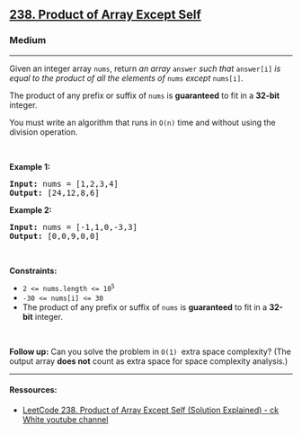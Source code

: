 <h2><a href="https://leetcode.com/problems/product-of-array-except-self/">238. Product of Array Except Self</a></h2><h3>Medium</h3><hr><div style="user-select: auto;"><p style="user-select: auto;">Given an integer array <code style="user-select: auto;">nums</code>, return <em style="user-select: auto;">an array</em> <code style="user-select: auto;">answer</code> <em style="user-select: auto;">such that</em> <code style="user-select: auto;">answer[i]</code> <em style="user-select: auto;">is equal to the product of all the elements of</em> <code style="user-select: auto;">nums</code> <em style="user-select: auto;">except</em> <code style="user-select: auto;">nums[i]</code>.</p>

<p style="user-select: auto;">The product of any prefix or suffix of <code style="user-select: auto;">nums</code> is <strong style="user-select: auto;">guaranteed</strong> to fit in a <strong style="user-select: auto;">32-bit</strong> integer.</p>

<p style="user-select: auto;">You must write an algorithm that runs in&nbsp;<code style="user-select: auto;">O(n)</code>&nbsp;time and without using the division operation.</p>

<p style="user-select: auto;">&nbsp;</p>
<p style="user-select: auto;"><strong style="user-select: auto;">Example 1:</strong></p>
<pre style="user-select: auto;"><strong style="user-select: auto;">Input:</strong> nums = [1,2,3,4]
<strong style="user-select: auto;">Output:</strong> [24,12,8,6]
</pre><p style="user-select: auto;"><strong style="user-select: auto;">Example 2:</strong></p>
<pre style="user-select: auto;"><strong style="user-select: auto;">Input:</strong> nums = [-1,1,0,-3,3]
<strong style="user-select: auto;">Output:</strong> [0,0,9,0,0]
</pre>
<p style="user-select: auto;">&nbsp;</p>
<p style="user-select: auto;"><strong style="user-select: auto;">Constraints:</strong></p>

<ul style="user-select: auto;">
	<li style="user-select: auto;"><code style="user-select: auto;">2 &lt;= nums.length &lt;= 10<sup style="user-select: auto;">5</sup></code></li>
	<li style="user-select: auto;"><code style="user-select: auto;">-30 &lt;= nums[i] &lt;= 30</code></li>
	<li style="user-select: auto;">The product of any prefix or suffix of <code style="user-select: auto;">nums</code> is <strong style="user-select: auto;">guaranteed</strong> to fit in a <strong style="user-select: auto;">32-bit</strong> integer.</li>
</ul>

<p style="user-select: auto;">&nbsp;</p>
<p style="user-select: auto;"><strong style="user-select: auto;">Follow up:</strong>&nbsp;Can you solve the problem in <code style="user-select: auto;">O(1)&nbsp;</code>extra&nbsp;space complexity? (The output array <strong style="user-select: auto;">does not</strong> count as extra space for space complexity analysis.)</p>
</div>
<hr>

#### Ressources:

- [LeetCode 238. Product of Array Except Self (Solution Explained) - ck White youtube channel](https://www.youtube.com/watch?v=tSRFtR3pv74)
